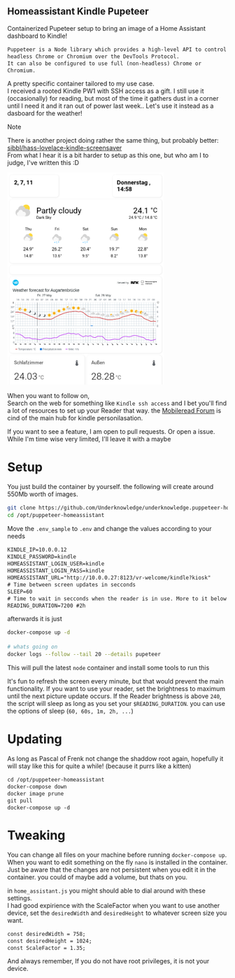 Homeassistant Kindle Pupeteer
--- 
Containerized Pupeteer setup to bring an image of a Home Assistant dashboard to Kindle!   

    Puppeteer is a Node library which provides a high-level API to control headless Chrome or Chromium over the DevTools Protocol.
    It can also be configured to use full (non-headless) Chrome or Chromium. 


A pretty specific container tailored to my use case.   
I received a rooted Kindle PW1 with SSH access as a gift. I still use it (occasionally) for reading, but most of the time it gathers dust in a corner until I need it and it ran out of power last week..
Let's use it instead as a dasboard for the weather!



> [!NOTE]
> There is another project doing rather the same thing, but probably better: [sibbl/hass-lovelace-kindle-screensaver](https://github.com/sibbl/hass-lovelace-kindle-screensaver)  
> From what I hear it is a bit harder to setup as this one, but who am I to judge, I've written this :D

<img src="https://github.com/Underknowledge/underknowledge.puppeteer-homeassistant/raw/main/home_assistant.png" alt="" data-canonical-src="https://github.com/Underknowledge/underknowledge.puppeteer-homeassistant/raw/main/home_assistant.png" width="358" height="485" />

When you want to follow on,    
Search on the web for something like `Kindle ssh access` and I bet you'll find a lot of resources to set up your Reader that way.  the [Mobileread Forum](https://www.mobileread.com) is cind of the main hub for kindle personilasation. 

If you want to see a feature, I am open to pull requests. Or open a issue. While I'm time wise very limited, I'll leave it with a maybe

# Setup 
You just build the container by yourself.
the following will create around 550Mb worth of images. 

```bash
git clone https://github.com/Underknowledge/underknowledge.puppeteer-homeassistant /opt/puppeteer-homeassistant
cd /opt/puppeteer-homeassistant
```

Move the `.env_sample` to `.env` and change the values according to your needs 


    KINDLE_IP=10.0.0.12
    KINDLE_PASSWORD=kindle
    HOMEASSISTANT_LOGIN_USER=kindle
    HOMEASSISTANT_LOGIN_PASS=kindle
    HOMEASSISTANT_URL="http://10.0.0.27:8123/vr-welcome/kindle?kiosk"
    # Time between screen updates in secconds
    SLEEP=60
    # Time to wait in secconds when the reader is in use. More to it below
    READING_DURATION=7200 #2h 

afterwards it is just 
```bash
docker-compose up -d 

# whats going on 
docker logs --follow --tail 20 --details pupeteer
```
This will pull the latest `node` container and install some tools to run this

It's fun to refresh the screen every minute, but that would prevent the main functionality.
If you want to use your reader, set the brightness to maximum until the next picture update occurs. 
If the Reader brightness is above `240`, the script will sleep as long as you set your `$READING_DURATION`. 
you can use the options of sleep (`60, 60s, 1m, 2h, ...`) 

# Updating 

As long as Pascal of Frenk not change the shaddow root again, hopefully it will stay like this for quite a while! (because it purrs like a kitten)
```
cd /opt/puppeteer-homeassistant
docker-compose down 
docker image prune
git pull
docker-compose up -d 
```
 
# Tweaking 

You can change all files on your machine before running `docker-compose up`.     
When you want to edit something on the fly `nano` is installed in the container.   
Just be aware that the changes are not persistent when you edit it in the container. you could of maybe add a volume, but thats on you.    


in `home_assistant.js` you might should able to dial around with these settings.   
I had good expirience with the ScaleFactor
when you want to use another device, set the `desiredWidth` and `desiredHeight` to whatever screen size you want. 

    const desiredWidth = 758;
    const desiredHeight = 1024;
    const ScaleFactor = 1.35;

And always remember, 
If you do not have root privileges, it is not your device.
